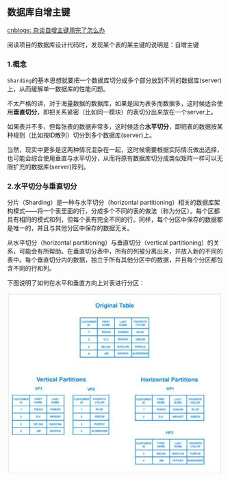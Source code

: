 ## 数据库自增主键

[cnblogs: 杂谈自增主键用完了怎么办](https://www.cnblogs.com/rjzheng/p/10669043.html)


阅读项目的数据库设计代码时，发现某个表的某主键的说明是：自增主键



### 1.概念

`Sharding`的基本思想就要把一个数据库切分成多个部分放到不同的数据库(server)上，从而缓解单一数据库的性能问题。

不太严格的讲，对于海量数据的数据库，如果是因为表多而数据多，这时候适合使用**垂直切分**，即把关系紧密（比如同一模块）的表切分出来放在一个server上。

如果表并不多，但每张表的数据非常多，这时候适合**水平切分**，即把表的数据按某种规则（比如按ID散列）切分到多个数据库(server)上。

当然，现实中更多是这两种情况混杂在一起，这时候需要根据实际情况做出选择，也可能会综合使用垂直与水平切分，从而将原有数据库切分成类似矩阵一样可以无限扩充的数据库(server)阵列。

### 2.水平切分与垂直切分

分片（Sharding）是一种与水平切分（horizontal partitioning）相关的数据库架构模式——将一个表里面的行，分成多个不同的表的做法（称为分区）。每个区都具有相同的模式和列，但每个表有完全不同的行。同样，每个分区中保存的数据都是唯一的，并且与其他分区中保存的数据无关。

从水平切分（horizontal partitioning）与垂直切分（vertical partitioning）的关系，可能会有所帮助。在垂直切分表中，所有的列被分离出来，并放入新的不同的表中。每个垂直切分内的数据，独立于所有其他分区中的数据，并且每个分区都包含不同的行和列。

下图说明了如何在水平和垂直方向上对表进行分区：

![](/assets/db001_01.jpg)
